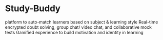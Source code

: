 # Study-Buddy
platform to auto-match learners based on subject &amp; learning style  Real-time encrypted doubt solving, group chat/ video chat, and collaborative mock tests  Gamified experience to build motivation and identity in learning
